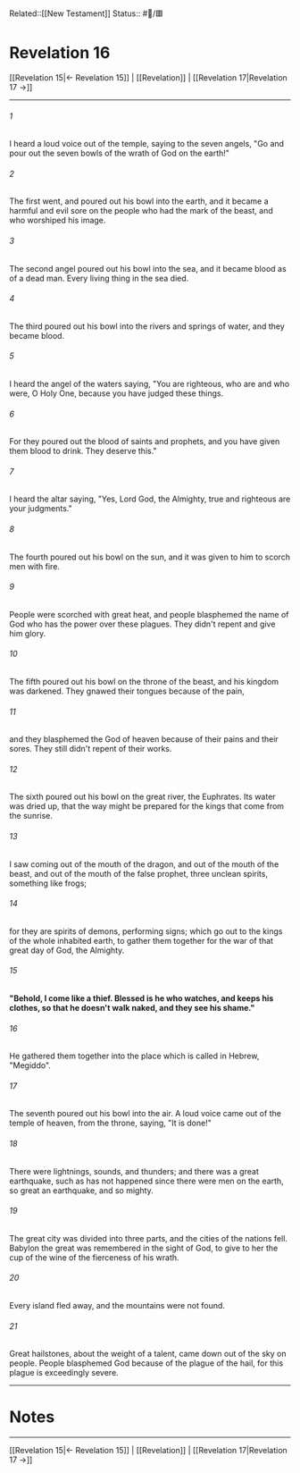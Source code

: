 Related::[[New Testament]]
Status:: #📖/🟥
# Revelation 16

[[Revelation 15|← Revelation 15]] | [[Revelation]] | [[Revelation 17|Revelation 17 →]]
***



###### 1 
I heard a loud voice out of the temple, saying to the seven angels, "Go and pour out the seven bowls of the wrath of God on the earth!" 

###### 2 
The first went, and poured out his bowl into the earth, and it became a harmful and evil sore on the people who had the mark of the beast, and who worshiped his image. 

###### 3 
The second angel poured out his bowl into the sea, and it became blood as of a dead man. Every living thing in the sea died. 

###### 4 
The third poured out his bowl into the rivers and springs of water, and they became blood. 

###### 5 
I heard the angel of the waters saying, "You are righteous, who are and who were, O Holy One, because you have judged these things. 

###### 6 
For they poured out the blood of saints and prophets, and you have given them blood to drink. They deserve this." 

###### 7 
I heard the altar saying, "Yes, Lord God, the Almighty, true and righteous are your judgments." 

###### 8 
The fourth poured out his bowl on the sun, and it was given to him to scorch men with fire. 

###### 9 
People were scorched with great heat, and people blasphemed the name of God who has the power over these plagues. They didn't repent and give him glory. 

###### 10 
The fifth poured out his bowl on the throne of the beast, and his kingdom was darkened. They gnawed their tongues because of the pain, 

###### 11 
and they blasphemed the God of heaven because of their pains and their sores. They still didn't repent of their works. 

###### 12 
The sixth poured out his bowl on the great river, the Euphrates. Its water was dried up, that the way might be prepared for the kings that come from the sunrise. 

###### 13 
I saw coming out of the mouth of the dragon, and out of the mouth of the beast, and out of the mouth of the false prophet, three unclean spirits, something like frogs; 

###### 14 
for they are spirits of demons, performing signs; which go out to the kings of the whole inhabited earth, to gather them together for the war of that great day of God, the Almighty. 

###### 15 
**"Behold, I come like a thief. Blessed is he who watches, and keeps his clothes, so that he doesn't walk naked, and they see his shame."** 

###### 16 
He gathered them together into the place which is called in Hebrew, "Megiddo". 

###### 17 
The seventh poured out his bowl into the air. A loud voice came out of the temple of heaven, from the throne, saying, "It is done!" 

###### 18 
There were lightnings, sounds, and thunders; and there was a great earthquake, such as has not happened since there were men on the earth, so great an earthquake, and so mighty. 

###### 19 
The great city was divided into three parts, and the cities of the nations fell. Babylon the great was remembered in the sight of God, to give to her the cup of the wine of the fierceness of his wrath. 

###### 20 
Every island fled away, and the mountains were not found. 

###### 21 
Great hailstones, about the weight of a talent, came down out of the sky on people. People blasphemed God because of the plague of the hail, for this plague is exceedingly severe.

---
# Notes


***
[[Revelation 15|← Revelation 15]] | [[Revelation]] | [[Revelation 17|Revelation 17 →]]
